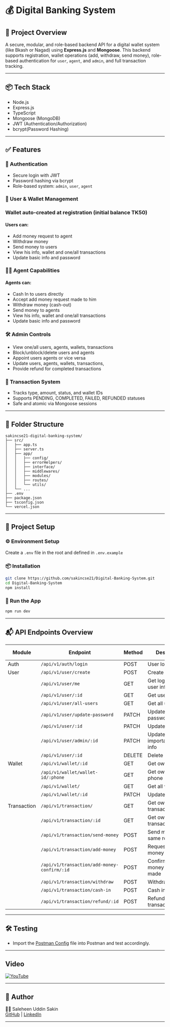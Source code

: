 
# 💰 Digital Banking System

## 🎯 Project Overview

A secure, modular, and role-based backend API for a digital wallet system (like Bkash or Nagad) using **Express.js** and **Mongoose**. This backend supports registration, wallet operations (add, withdraw, send money), role-based authentication for `user`, `agent`, and `admin`, and full transaction tracking.

---

## 📦 Tech Stack

- Node.js
- Express.js
- TypeScript
- Mongoose (MongoDB)
- JWT (Authentication/Authorization)
- bcrypt(Password Hashing)

---

## ✅ Features

### 🔐 Authentication
- Secure login with JWT
- Password hashing via bcrypt
- Role-based system: `admin`, `user`, `agent`

### 👤 User & Wallet Management
### Wallet auto-created at registration (initial balance TK50)
#### Users can:
- Add money request to agent
- Withdraw money
- Send money to users
- View his info, wallet and one/all transactions
- Update basic info and password


### 🧑‍💼 Agent Capabilities
#### Agents can:
- Cash In to users directly
- Accept add money request made to him
- Withdraw money (cash-out)
- Send money to agents
- View his info, wallet and one/all transactions
- Update basic info and password

### 🛠️ Admin Controls
- View one/all users, agents, wallets, transactions
- Block/unblock/delete users and agents
- Appoint users agents or vice versa
- Update users, agents, wallets, transactions,
- Provide refund for completed transactions

### 🔁 Transaction System
- Tracks type, amount, status, and wallet IDs
- Supports PENDING, COMPLETED, FAILED, REFUNDED statuses
- Safe and atomic via Mongoose sessions

---

## 📁 Folder Structure

```
sakincse21-digital-banking-system/
├── src/
│   ├── app.ts                    
│   ├── server.ts                 
│   ├── app/
│   │   ├── config/               
│   │   ├── errorHelpers/        
│   │   ├── interface/            
│   │   ├── middlewares/        
│   │   ├── modules/              
│   │   ├── routes/               
│   │   └── utils/                
│   └── ...
├── .env                  
├── package.json
├── tsconfig.json
└── vercel.json                   
```

---

## 🚀 Project Setup

### ⚙️ Environment Setup

Create a `.env` file in the root and defined in `.env.example`

### 📦 Installation

```bash
git clone https://github.com/sakincse21/Digital-Banking-System.git
cd Digital-Banking-System
npm install
```

### 🏃 Run the App

```bash
npm run dev
```

---

## 📬 API Endpoints Overview

| Module       | Endpoint                                | Method | Description                     | Auth Required             |
|--------------|-----------------------------------------|--------|---------------------------------|---------------------------|
| Auth         | `/api/v1/auth/login`                    | POST   | User login                      | No                        |
| User         | `/api/v1/user/create`                   | POST   | Create user                     | No                        |
|              | `/api/v1/user/me`                       | GET    | Get logged-in user info              | Yes                       |
|              | `/api/v1/user/:id`                      | GET    | Get user by ID                  | Admins                     |
|              | `/api/v1/user/all-users`                | GET    | Get all users                   | Admins                     |
|              | `/api/v1/user/update-password`          | PATCH  | Update own password                 | Yes                       |
|              | `/api/v1/user/:id`                      | PATCH  | Update own info                     | yes                |
|              | `/api/v1/user/admin/:id`                | PATCH  | Update important/financial info              | Admins                     |
|              | `/api/v1/user/:id`                      | DELETE | Delete user                     | Admins                     |
| Wallet       | `/api/v1/wallet/:id`                    | GET    | Get own wallet                      | User/Admins                |
|              | `/api/v1/wallet/wallet-id/:phone`       | GET    | Get own wallet by phone             | User/Admins                |
|              | `/api/v1/wallet/`                       | GET    | Get all wallets                 | Admins                     |
|              | `/api/v1/wallet/:id`                    | PATCH  | Update wallet                   | Admins                     |
| Transaction  | `/api/v1/transaction/`                  | GET    | Get own all transactions            | User/Admins                |
|              | `/api/v1/transaction/:id`               | GET    | Get own transaction by ID           | User/Admins                |
|              | `/api/v1/transaction/send-money`        | POST   | Send money to same role                      | User/Agent                |
|              | `/api/v1/transaction/add-money`         | POST   | Request add money to agent               | User                      |
|              | `/api/v1/transaction/add-money-confirm/:id` | POST   | Confirm add money request made           | Agent                     |
|              | `/api/v1/transaction/withdraw`          | POST   | Withdraw money                  | User                      |
|              | `/api/v1/transaction/cash-in`           | POST   | Cash in money                   | Agent                     |
|              | `/api/v1/transaction/refund/:id`        | POST   | Refund transaction              | Admins         |

---

## 🛠️ Testing

- Import the [Postman Config](https://github.com/sakincse21/Digital-Banking-System/blob/main/postman-config.json) file into Postman and test accordingly.

---

## Video

[![YouTube](https://img.youtube.com/vi/Pjn9PS_1MkI/0.jpg)](https://youtu.be/Pjn9PS_1MkI)

---

## 📄 Author

👨‍💻 Saleheen Uddin Sakin  
[GitHub](https://github.com/sakincse21) | [LinkedIn](https://www.linkedin.com/in/saleheen-sakin/)

---
